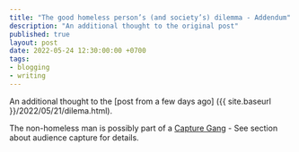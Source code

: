 ```yaml
---
title: "The good homeless person’s (and society’s) dilemma - Addendum"
description: "An additional thought to the original post"
published: true
layout: post
date: 2022-05-24 12:30:00:00 +0700
tags:
- blogging
- writing
---
```

An additional thought to the [post from a few days ago] ({{ site.baseurl }}/2022/05/21/dilema.html).

The non-homeless man is possibly part of a [Capture Gang](https://markjgsmith.substack.com/p/mark-smiths-newsletter-07-05-2022?s=w) - See section about audience capture for details.